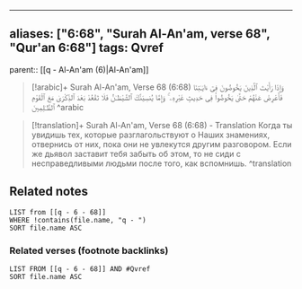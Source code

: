 
---
aliases: ["6:68", "Surah Al-An'am, verse 68", "Qur'an 6:68"]
tags: Qvref
---

parent:: [[q - Al-An'am (6)|Al-An'am]]

> [!arabic]+ Surah Al-An'am, Verse 68 (6:68)
> <span class="quran-arabic">وَإِذَا رَأَيْتَ ٱلَّذِينَ يَخُوضُونَ فِىٓ ءَايَـٰتِنَا فَأَعْرِضْ عَنْهُمْ حَتَّىٰ يَخُوضُوا۟ فِى حَدِيثٍ غَيْرِهِۦ ۚ وَإِمَّا يُنسِيَنَّكَ ٱلشَّيْطَـٰنُ فَلَا تَقْعُدْ بَعْدَ ٱلذِّكْرَىٰ مَعَ ٱلْقَوْمِ ٱلظَّـٰلِمِينَ</span>
^arabic

> [!translation]+ Surah Al-An'am, Verse 68 (6:68) - Translation
> Когда ты увидишь тех, которые разглагольствуют о Наших знамениях, отвернись от них, пока они не увлекутся другим разговором. Если же дьявол заставит тебя забыть об этом, то не сиди с несправедливыми людьми после того, как вспомнишь.
^translation



## Related notes
```dataview
LIST from [[q - 6 - 68]]
WHERE !contains(file.name, "q - ")
SORT file.name ASC
```

### Related verses (footnote backlinks)
```dataview
LIST FROM [[q - 6 - 68]] AND #Qvref
SORT file.name ASC
```

